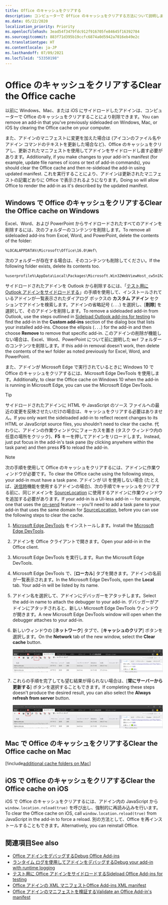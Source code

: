 ```yaml
---
title: Office のキャッシュをクリアする
description: コンピューターで Office のキャッシュをクリアする方法について説明します。
ms.date: 05/22/2020
localization_priority: Priority
ms.openlocfilehash: 3ead54f3479fdc912f916705fe84645f16392784
ms.sourcegitcommit: 883f71d395b19ccfc6874a0d5942a7016eb49e2c
ms.translationtype: HT
ms.contentlocale: ja-JP
ms.lasthandoff: 07/09/2021
ms.locfileid: "53350198"
---
```

# <a name="clear-the-office-cache"></a><span data-ttu-id="5b6ba-103">Office のキャッシュをクリアする</span><span class="sxs-lookup"><span data-stu-id="5b6ba-103">Clear the Office cache</span></span>

<span data-ttu-id="5b6ba-104">以前に Windows、Mac、または iOS にサイドロードしたアドインは、コンピューターで Office のキャッシュをクリアすることにより削除できます。</span><span class="sxs-lookup"><span data-stu-id="5b6ba-104">You can remove an add-in that you've previously sideloaded on Windows, Mac, or iOS by clearing the Office cache on your computer.</span></span>

<span data-ttu-id="5b6ba-105">また、アドインのマニフェストに変更を加えた場合は (アイコンのファイル名やアドイン コマンドのテキストを更新した場合など)、Office のキャッシュをクリアし、更新されたマニフェストを使用してアドインをサイドロードし直す必要があります。</span><span class="sxs-lookup"><span data-stu-id="5b6ba-105">Additionally, if you make changes to your add-in's manifest (for example, update file names of icons or text of add-in commands), you should clear the Office cache and then re-sideload the add-in using updated manifest.</span></span> <span data-ttu-id="5b6ba-106">これを実行することにより、アドインは更新されたマニフェストの記載どおりに Office で表示されるようになります。</span><span class="sxs-lookup"><span data-stu-id="5b6ba-106">Doing so will allow Office to render the add-in as it's described by the updated manifest.</span></span>

## <a name="clear-the-office-cache-on-windows"></a><span data-ttu-id="5b6ba-107">Windows で Office のキャッシュをクリアする</span><span class="sxs-lookup"><span data-stu-id="5b6ba-107">Clear the Office cache on Windows</span></span>

<span data-ttu-id="5b6ba-108">Excel、Word、および PowerPoint からサイドロードされたすべてのアドインを削除するには、次のフォルダーのコンテンツを削除します。</span><span class="sxs-lookup"><span data-stu-id="5b6ba-108">To remove all sideloaded add-ins from Excel, Word, and PowerPoint, delete the contents of the folder:</span></span>

```
%LOCALAPPDATA%\Microsoft\Office\16.0\Wef\
```

<span data-ttu-id="5b6ba-109">次のフォルダーが存在する場合は、そのコンテンツも削除してください。</span><span class="sxs-lookup"><span data-stu-id="5b6ba-109">If the following folder exists, delete its contents too.</span></span>

```
%userprofile%\AppData\Local\Packages\Microsoft.Win32WebViewHost_cw5n1h2txyewy\AC\#!123\INetCache\
```

<span data-ttu-id="5b6ba-110">サイドロードされたアドインを Outlook から削除するには、「[テスト用に Outlook アドインをサイドロードする](../outlook/sideload-outlook-add-ins-for-testing.md)」の手順を使用して、インストールされているアドインが一覧表示されたダイアログ ボックスの **カスタム アドイン** セクションでアドインを検索します。アドインの省略記号 (`...`) を選択し、[**削除**] を選択して、そのアドインを削除します。</span><span class="sxs-lookup"><span data-stu-id="5b6ba-110">To remove a sideloaded add-in from Outlook, use the steps outlined in [Sideload Outlook add-ins for testing](../outlook/sideload-outlook-add-ins-for-testing.md) to find the add-in in the **Custom add-ins** section of the dialog box that lists your installed add-ins. Choose the ellipsis (`...`) for the add-in and then choose **Remove** to remove that specific add-in.</span></span> <span data-ttu-id="5b6ba-111">このアドインの削除が機能しない場合は、Excel、Word、PowerPoint について前に説明した `Wef` フォルダーのコンテンツを削除します。</span><span class="sxs-lookup"><span data-stu-id="5b6ba-111">If this add-in removal doesn't work, then delete the contents of the `Wef` folder as noted previously for Excel, Word, and PowerPoint.</span></span>

<span data-ttu-id="5b6ba-112">また、アドインが Microsoft Edge で実行されているときに Windows 10 で Office のキャッシュをクリアするには、Microsoft Edge DevTools を使用します。</span><span class="sxs-lookup"><span data-stu-id="5b6ba-112">Additionally, to clear the Office cache on Windows 10 when the add-in is running in Microsoft Edge, you can use the Microsoft Edge DevTools.</span></span>

> [!TIP]
> <span data-ttu-id="5b6ba-113">サイドロードされたアドインに HTML や JavaScript のソース ファイルへの最近の変更を反映させたいだけの場合は、キャッシュをクリアする必要はありません。</span><span class="sxs-lookup"><span data-stu-id="5b6ba-113">If you only want the sideloaded add-in to reflect recent changes to its HTML or JavaScript source files, you shouldn't need to clear the cache.</span></span> <span data-ttu-id="5b6ba-114">代わりに、アドインの作業ウィンドウにフォーカスを置き (タスク ウィンドウ内の任意の場所をクリック)、**F5** キーを押してアドインをリロードします。</span><span class="sxs-lookup"><span data-stu-id="5b6ba-114">Instead, just put focus in the add-in's task pane (by clicking anywhere within the task pane) and then press **F5** to reload the add-in.</span></span>

> [!NOTE]
> <span data-ttu-id="5b6ba-115">次の手順を使用して Office のキャッシュをクリアするには、アドインに作業ウィンドウが必要です。</span><span class="sxs-lookup"><span data-stu-id="5b6ba-115">To clear the Office cache using the following steps, your add-in must have a task pane.</span></span> <span data-ttu-id="5b6ba-116">アドインが UI を使用しない場合 (たとえば、[送信時](../outlook/outlook-on-send-addins.md)機能を使用するアドインの場合)、次の手順でキャッシュをクリアする前に、同じドメインを [SourceLocation](../reference/manifest/sourcelocation.md) に使用するアドインに作業ウィンドウを追加する必要があります。</span><span class="sxs-lookup"><span data-stu-id="5b6ba-116">If your add-in is a UI-less add-in -- for example, one that uses the [on-send](../outlook/outlook-on-send-addins.md) feature -- you'll need to add a task pane to your add-in that uses the same domain for [SourceLocation](../reference/manifest/sourcelocation.md), before you can use the following steps to clear the cache.</span></span>

1. <span data-ttu-id="5b6ba-117">[Microsoft Edge DevTools](https://www.microsoft.com/p/microsoft-edge-devtools-preview/9mzbfrmz0mnj) をインストールします。</span><span class="sxs-lookup"><span data-stu-id="5b6ba-117">Install the [Microsoft Edge DevTools](https://www.microsoft.com/p/microsoft-edge-devtools-preview/9mzbfrmz0mnj).</span></span>

2. <span data-ttu-id="5b6ba-118">アドインを Office クライアントで開きます。</span><span class="sxs-lookup"><span data-stu-id="5b6ba-118">Open your add-in in the Office client.</span></span>

3. <span data-ttu-id="5b6ba-119">Microsoft Edge DevTools を実行します。</span><span class="sxs-lookup"><span data-stu-id="5b6ba-119">Run the Microsoft Edge DevTools.</span></span>

4. <span data-ttu-id="5b6ba-120">Microsoft Edge DevTools で、[**ローカル**] タブを開きます。アドインの名前が一覧表示されます。</span><span class="sxs-lookup"><span data-stu-id="5b6ba-120">In the Microsoft Edge DevTools, open the **Local** tab. Your add-in will be listed by its name.</span></span>

5. <span data-ttu-id="5b6ba-121">アドイン名を選択して、アドインにデバッガーをアタッチします。</span><span class="sxs-lookup"><span data-stu-id="5b6ba-121">Select the add-in name to attach the debugger to your add-in.</span></span> <span data-ttu-id="5b6ba-122">デバッガーがアドインにアタッチされると、新しい Microsoft Edge DevTools ウィンドウが開きます。</span><span class="sxs-lookup"><span data-stu-id="5b6ba-122">A new Microsoft Edge DevTools window will open when the debugger attaches to your add-in.</span></span>

6. <span data-ttu-id="5b6ba-123">新しいウィンドウの [**ネットワーク**] タブで、[**キャッシュのクリア**] ボタンを選択します。</span><span class="sxs-lookup"><span data-stu-id="5b6ba-123">On the **Network** tab of the new window, select the **Clear cache** button.</span></span>

    ![[キャッシュのクリア] ボタンが強調表示された Microsoft Edge DevTools のスクリーンショット。](../images/edge-devtools-clear-cache.png)

7. <span data-ttu-id="5b6ba-125">これらの手順を完了しても望む結果が得られない場合は、[**常にサーバーから更新する**] ボタンを選択することもできます。</span><span class="sxs-lookup"><span data-stu-id="5b6ba-125">If completing these steps doesn't produce the desired result, you can also select the **Always refresh from server** button.</span></span>

    ![[常にサーバーから更新する] ボタンが強調表示された Microsoft Edge DevTools のスクリーンショット。](../images/edge-devtools-refresh-from-server.png)

## <a name="clear-the-office-cache-on-mac"></a><span data-ttu-id="5b6ba-127">Mac で Office のキャッシュをクリアする</span><span class="sxs-lookup"><span data-stu-id="5b6ba-127">Clear the Office cache on Mac</span></span>

[!include[additional cache folders on Mac](../includes/mac-cache-folders.md)]

## <a name="clear-the-office-cache-on-ios"></a><span data-ttu-id="5b6ba-128">iOS で Office のキャッシュをクリアする</span><span class="sxs-lookup"><span data-stu-id="5b6ba-128">Clear the Office cache on iOS</span></span>

<span data-ttu-id="5b6ba-129">iOS で Office のキャッシュをクリアするには、アドイン内の JavaScript から `window.location.reload(true)` を呼び出し、強制的に再読み込みを行います。</span><span class="sxs-lookup"><span data-stu-id="5b6ba-129">To clear the Office cache on iOS, call `window.location.reload(true)` from JavaScript in the add-in to force a reload.</span></span> <span data-ttu-id="5b6ba-130">別の方法として、Office を再インストールすることもできます。</span><span class="sxs-lookup"><span data-stu-id="5b6ba-130">Alternatively, you can reinstall Office.</span></span>

## <a name="see-also"></a><span data-ttu-id="5b6ba-131">関連項目</span><span class="sxs-lookup"><span data-stu-id="5b6ba-131">See also</span></span>

- [<span data-ttu-id="5b6ba-132">Office アドインをデバッグする</span><span class="sxs-lookup"><span data-stu-id="5b6ba-132">Debug Office Add-ins</span></span>](debug-add-ins-using-f12-developer-tools-on-windows-10.md)
- [<span data-ttu-id="5b6ba-133">ランタイム ログを使用してアドインをデバッグする</span><span class="sxs-lookup"><span data-stu-id="5b6ba-133">Debug your add-in with runtime logging</span></span>](runtime-logging.md)
- [<span data-ttu-id="5b6ba-134">テスト用に Office アドインをサイドロードする</span><span class="sxs-lookup"><span data-stu-id="5b6ba-134">Sideload Office Add-ins for testing</span></span>](sideload-office-add-ins-for-testing.md)
- [<span data-ttu-id="5b6ba-135">Office アドインの XML マニフェスト</span><span class="sxs-lookup"><span data-stu-id="5b6ba-135">Office Add-ins XML manifest</span></span>](../develop/add-in-manifests.md)
- [<span data-ttu-id="5b6ba-136">Office アドインのマニフェストを検証する</span><span class="sxs-lookup"><span data-stu-id="5b6ba-136">Validate an Office Add-in's manifest</span></span>](troubleshoot-manifest.md)
